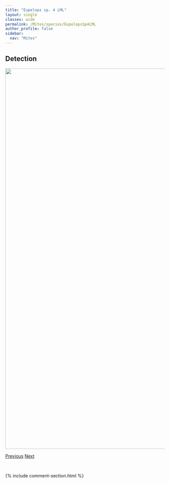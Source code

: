```yaml
---
title: "Eupelops sp. 4 LML"
layout: single
classes: wide
permalink: /Mites/species/EupelopsSp4LML
author_profile: false
sidebar:
  nav: "Mites"
---
```


<h2>Detection</h2>

<a href="https://drive.google.com/uc?export=view&id=1Vt73VOKkL25bpXbbGrFCKL6IWRdmYarn">
<img src="https://drive.google.com/uc?export=view&id=1Vt73VOKkL25bpXbbGrFCKL6IWRdmYarn" height = "1200" width = "800">
</a>


<a href="/DevelopmentWebsite/Mites/species/EupelopsSp3DEW" class="pagination--pager" title="Eupelops sp. 3 DEW">Previous</a> <a href="/DevelopmentWebsite/Mites/species/EuphthiracarusFlavus" class="pagination--pager" title="Euphthiracarus flavus">Next</a>

<p>&nbsp;</p>

{% include comment-section.html %}
